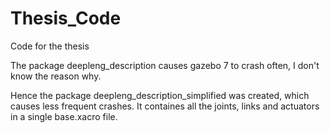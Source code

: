# Thesis_Code
Code for the thesis

The package deepleng_description causes gazebo 7 to crash often, I don't know the reason why.

Hence the package deepleng_description_simplified was created, which causes less frequent crashes. It containes all the joints, links and actuators in a single base.xacro file.
